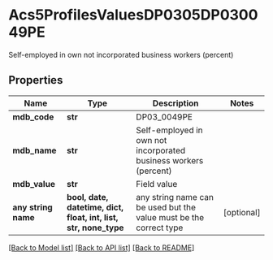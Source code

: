 # Acs5ProfilesValuesDP0305DP030049PE

Self-employed in own not incorporated business workers (percent)

## Properties
Name | Type | Description | Notes
------------ | ------------- | ------------- | -------------
**mdb_code** | **str** | DP03_0049PE | 
**mdb_name** | **str** | Self-employed in own not incorporated business workers (percent) | 
**mdb_value** | **str** | Field value | 
**any string name** | **bool, date, datetime, dict, float, int, list, str, none_type** | any string name can be used but the value must be the correct type | [optional]

[[Back to Model list]](../README.md#documentation-for-models) [[Back to API list]](../README.md#documentation-for-api-endpoints) [[Back to README]](../README.md)


